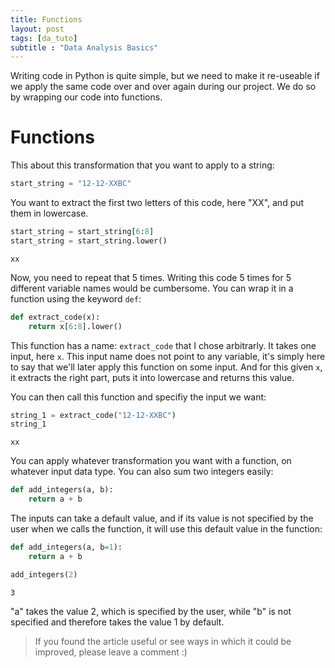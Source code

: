 ```yaml
---
title: Functions
layout: post
tags: [da_tuto]
subtitle : "Data Analysis Basics"
---
```


<script type="text/javascript" async
src="https://cdn.mathjax.org/mathjax/latest/MathJax.js?config=TeX-MML-AM_CHTML">
</script>

Writing code in Python is quite simple, but we need to make it re-useable if we apply the same code over and over again during our project. We do so by wrapping our code into functions.

# Functions

This about this transformation that you want to apply to a string:

```python
start_string = "12-12-XXBC"
```

You want to extract the first two letters of this code, here "XX", and put them in lowercase.

```python
start_string = start_string[6:8]
start_string = start_string.lower()
```

```
xx
```

Now, you need to repeat that 5 times. Writing this code 5 times for 5 different variable names would be cumbersome. You can wrap it in a function using the keyword `def`:

```python
def extract_code(x):
	return x[6:8].lower()
```

This function has a name: `extract_code` that I chose arbitrarly. It takes one input, here `x`. This input name does not point to any variable, it's simply here to say that we'll later apply this function on some input. And for this given `x`, it extracts the right part, puts it into lowercase and returns this value.

You can then call this function and specifiy the input we want:

```python
string_1 = extract_code("12-12-XXBC")
string_1
```

```
xx
```

You can apply whatever transformation you want with a function, on whatever input data type. You can also sum two integers easily:

```python
def add_integers(a, b):
	return a + b
```

The inputs can take a default value, and if its value is not specified by the user when we calls the function, it will use this default value in the function:

```python
def add_integers(a, b=1):
	return a + b
```

```python
add_integers(2)
```

```
3
```

"a" takes the value 2, which is specified by the user, while "b" is not specified and therefore takes the value 1 by default.

> If you found the article useful or see ways in which it could be improved, please leave a comment :)